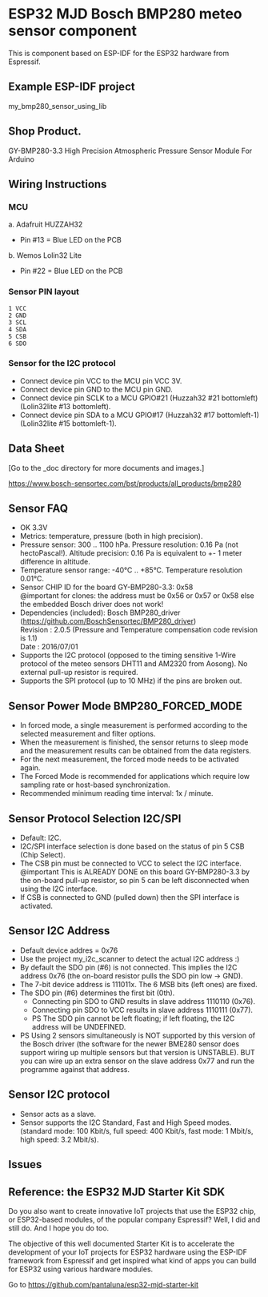 # ESP32 MJD Bosch BMP280 meteo sensor component
This is component based on ESP-IDF for the ESP32 hardware from Espressif.



## Example ESP-IDF project
my_bmp280_sensor_using_lib

## Shop Product.
GY-BMP280-3.3 High Precision Atmospheric Pressure Sensor Module For Arduino



## Wiring Instructions
### MCU
a. Adafruit HUZZAH32
- Pin #13 = Blue LED on the PCB

b. Wemos Lolin32 Lite
- Pin #22 = Blue LED on the PCB

### Sensor PIN layout
```
1 VCC
2 GND
3 SCL
4 SDA
5 CSB
6 SDO
```

### Sensor for the I2C protocol
- Connect device pin VCC to the MCU pin VCC 3V.
- Connect device pin GND to the MCU pin GND.
- Connect device pin SCLK to a MCU GPIO#21 (Huzzah32 #21 bottomleft)(Lolin32lite #13 bottomleft).
- Connect device pin SDA to a MCU GPIO#17  (Huzzah32 #17 bottomleft-1)(Lolin32lite #15 bottomleft-1).



## Data Sheet
[Go to the _doc directory for more documents and images.]

https://www.bosch-sensortec.com/bst/products/all_products/bmp280



## Sensor FAQ
- OK 3.3V
- Metrics: temperature, pressure (both in high precision).
- Pressure sensor: 300 .. 1100 hPa. Pressure resolution: 0.16 Pa (not hectoPascal!). Altitude precision: 0.16 Pa is equivalent to +- 1 meter difference in altitude.
- Temperature sensor range: -40°C .. +85°C. Temperature resolution 0.01°C.
- Sensor CHIP ID for the board GY-BMP280-3.3: 0x58 \
     @important for clones: the address must be 0x56 or 0x57 or 0x58 else the embedded Bosch driver does not work!
- Dependencies (included): Bosch BMP280_driver (https://github.com/BoschSensortec/BMP280_driver) \
     Revision : 2.0.5 (Pressure and Temperature compensation code revision is 1.1) \
     Date : 2016/07/01
- Supports the I2C protocol (opposed to the timing sensitive 1-Wire protocol of the meteo sensors DHT11 and AM2320 from Aosong). No external pull-up resistor is required.
- Supports the SPI protocol (up to 10 MHz) if the pins are broken out.



## Sensor Power Mode BMP280_FORCED_MODE
- In forced mode, a single measurement is performed according to the selected measurement and filter options.
- When the measurement is finished, the sensor returns to sleep mode and the measurement results can be obtained from the data registers.
- For the next measurement, the forced mode needs to be activated again.
- The Forced Mode is recommended for applications which require low sampling rate or host-based synchronization.
- Recommended minimum reading time interval: 1x / minute.



## Sensor Protocol Selection I2C/SPI
- Default: I2C.
- I2C/SPI interface selection is done based on the status of pin 5 CSB (Chip Select).
- The CSB pin must be connected to VCC to select the I2C interface. @important This is ALREADY DONE on this board GY-BMP280-3.3 by the on-board pull-up resistor, so pin 5 can be left disconnected when using the I2C interface.
- If CSB is connected to GND (pulled down) then the SPI interface is activated.



## Sensor I2C Address
- Default device addres = 0x76
- Use the project my_i2c_scanner to detect the actual I2C address :)
- By default the SDO pin (#6) is not connected. This implies the I2C address 0x76 (the on-board resistor pulls the SDO pin low -> GND).
- The 7-bit device address is 111011x. The 6 MSB bits (left ones) are fixed.
- The SDO pin (#6) determines the first bit (0th).
    + Connecting pin SDO to GND results in slave address 1110110 (0x76).
    + Connecting pin SDO to VCC results in slave address 1110111 (0x77).
    + PS The SDO pin cannot be left floating; if left floating, the I2C address will be UNDEFINED.
- PS Using 2 sensors simultaneously is NOT supported by this version of the Bosch driver (the software for the newer BME280 sensor does support wiring up multiple sensors but that version is UNSTABLE). 
  BUT you can wire up an extra sensor on the slave address 0x77 and run the programme against that address.



## Sensor I2C protocol
- Sensor acts as a slave.
- Sensor supports the I2C Standard, Fast and High Speed modes. (standard mode: 100 Kbit/s, full speed: 400 Kbit/s, fast mode: 1 Mbit/s, high speed: 3.2 Mbit/s).



## Issues



## Reference: the ESP32 MJD Starter Kit SDK

Do you also want to create innovative IoT projects that use the ESP32 chip, or ESP32-based modules, of the popular company Espressif? Well, I did and still do. And I hope you do too.

The objective of this well documented Starter Kit is to accelerate the development of your IoT projects for ESP32 hardware using the ESP-IDF framework from Espressif and get inspired what kind of apps you can build for ESP32 using various hardware modules.

Go to https://github.com/pantaluna/esp32-mjd-starter-kit

